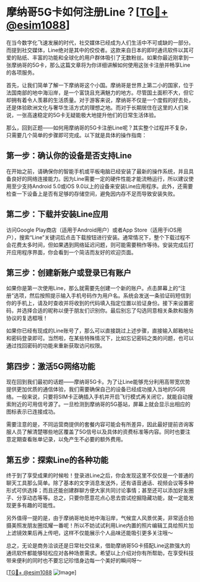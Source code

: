 # 摩纳哥5G卡如何注册Line？[[TG💪+ @esim1088](https://t.me/s/esim1088)]

在当今数字化飞速发展的时代，社交媒体已经成为人们生活中不可或缺的一部分。而提到社交媒体，Line绝对是其中的佼佼者。这款来自日本的即时通讯软件以其可爱的贴纸、丰富的功能和全球化的用户群体吸引了无数粉丝。如果你最近刚拿到一张摩纳哥的5G卡，那么这篇文章将为你详细讲解如何使用这张卡注册并畅享Line的各项服务。

首先，让我们简单了解一下摩纳哥这个小国。摩纳哥是世界上第二小的国家，位于法国南部的地中海沿岸，是一个富饶且充满魅力的地方。尽管国土面积不大，但它却拥有着令人羡慕的生活质量。对于游客来说，摩纳哥不仅是一个度假的好去处，还是体验欧洲文化与奢华生活方式的理想之地。而对于长期居住在这里的人们来说，一张高速稳定的5G卡无疑能极大地提升他们的日常生活体验。

那么，回到正题——如何用摩纳哥的5G卡注册Line呢？其实整个过程并不复杂，只需要几个简单的步骤即可完成。以下就是具体的操作指南：

## 第一步：确认你的设备是否支持Line

在开始之前，请确保你的智能手机或平板电脑已经安装了最新的操作系统，并且具备良好的网络连接能力。因为Line需要一定的硬件性能才能流畅运行，所以建议使用至少支持Android 5.0或iOS 9.0以上的设备来安装Line应用程序。此外，还需要检查一下设备上是否有足够的存储空间，避免因内存不足而导致安装失败。

## 第二步：下载并安装Line应用

访问Google Play商店（适用于Android用户）或者App Store（适用于iOS用户），搜索“Line”关键词后点击下载按钮进行安装。通常情况下，整个下载过程不会花费太多时间，但如果遇到网络延迟问题，则可能需要稍作等待。安装完成后打开应用程序界面，你会看到一个简洁而友好的欢迎页面。

## 第三步：创建新账户或登录已有账户

如果你是第一次使用Line，那么就需要先创建一个新的账户。点击屏幕上的“注册”选项，然后按照提示输入手机号码作为用户名。系统会发送一条验证码短信到你的手机上，请及时查收并将收到的代码填入指定位置以验证身份。接下来设置密码，并选择合适的昵称以便于朋友们识别你。最后别忘了勾选同意相关条款和服务协议的复选框哦！

如果你已经有现成的Line账号了，那么可以直接跳过上述步骤，直接输入邮箱地址和密码登录即可。当然啦，在某些特殊情况下，比如忘记密码之类的问题，也可以通过找回密码的功能来重新获取访问权限。

## 第四步：激活5G网络功能

现在回到我们最初的话题——摩纳哥5G卡。为了让Line能够充分利用高带宽优势提供更加优质的通信体验，我们需要确保自己的设备已经成功接入当地的5G网络。一般来说，只要将SIM卡正确插入手机并开启飞行模式再关闭它，就能自动搜索附近的可用信号源了。一旦检测到摩纳哥的5G基站，屏幕上就会显示出相应的图标表示已连接成功。

需要注意的是，不同运营商提供的套餐内容可能会有所差异，因此最好提前咨询客服人员了解清楚哪些地区覆盖了5G信号以及具体的资费标准等内容。同时也要注意定期查看账单记录，以免产生不必要的额外费用。

## 第五步：探索Line的各种功能

终于到了享受成果的时候啦！登录进Line之后，你会发现这里不仅仅是一个普通的聊天工具那么简单。除了基本的文字消息发送外，还有语音通话、视频会议等多种形式可供选择；而且还能创建群聊方便大家共同讨论事情；甚至还可以添加好友圈子、分享动态等等。总之，只要你愿意花点心思去尝试挖掘隐藏功能，就一定能发现更多有趣的可能性。

另外值得一提的是，由于摩纳哥地处地中海沿岸，气候宜人风景优美，非常适合拍摄美照发朋友圈炫耀一番呢！所以不妨试试利用Line内置的照片编辑工具给照片加上滤镜效果后再上传吧，这样不仅能展示个人品味还能吸引更多关注哦～

总之，无论是商务洽谈还是日常社交往来，借助摩纳哥5G卡搭配Line这款强大的通讯软件都能够轻松应对各种场景需求。希望以上介绍对你有所帮助，在享受科技带来便利的同时也不要忘记珍惜身边每一个美好的瞬间呀～ 

[[TG💪+ @esim1088](https://t.me/s/esim1088) ![Image](https://i.postimg.cc/4NQfJmqS/Snipaste-2025-05-13-00-14-12.png)]